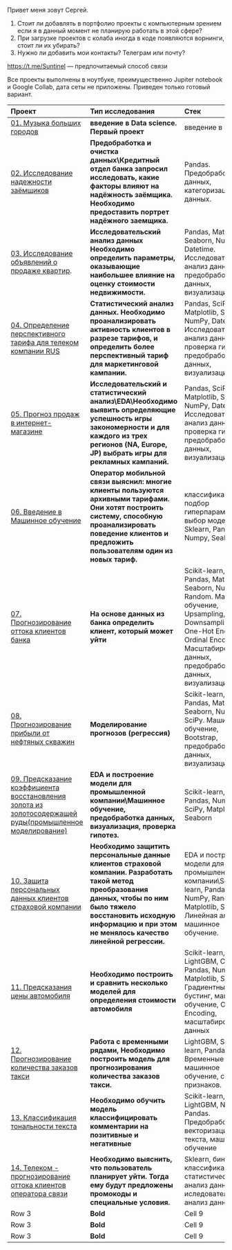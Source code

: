 Привет меня зовут Сергей.
1.	Стоит ли добавлять в портфолио  проекты с компьютерным зрением если я в данный момент не планирую работать в этой сфере?
2.	При загрузке проектов с колаба иногда в коде появляются  ворнинги, стоит ли их убирать?
3.	Нужно ли добавить мои контакты? Телеграм или почту?

https://t.me/Suntinel — предпочитаемый способ связи

Все проекты выполнены в ноутбуке, преимущественно Jupiter notebook и Google Collab, дата сеты не приложены. Приведен только готовый вариант.

| Проект  | Тип исследования | Стек |
|:------------- |:---------------|:-------------|
| [01. Музыка больших городов](https://github.com/Suntinel/projects_1/tree/c2b056d76fee2bffd960d3721af58396699b3ca4/music_of_cities)         | **введение в Data science. Первый проект**        | введение в EDA      |
| [02. Исследование надежности заёмщиков](https://github.com/Suntinel/projects_1/tree/23bb77c162f212f6a266fa15de92fdbc984b6f95/borrowers)         | **Предобработка и очистка данных\Кредитный отдел банка запросил исследовать, какие факторы влияют на надёжность заёмщика. Необходимо предоставить портрет надёжного заемщика.**        | Pandas. Предобработка данных, категоризация данных.        |
| [03. Исследование объявлений о продаже квартир](https://github.com/Suntinel/projects_1/tree/ab40ed521fc95fa2e0b3e5b2265da42fd7078e95/real_state_eda).       | **Исследовательский анализ данных Необходимо определить параметры, оказывающие наибольшее влияние на оценку стоимости недвижимости.**       | Pandas, Matplotlib, Seaborn, NumPy, Datetime. Исследовательский анализ данных, предобработка данных, визуализация.        |
| [04. Определение перспективного тарифа для телеком компании RUS](https://github.com/Suntinel/projects_1/tree/85f94fc01f680cfb5110449e35369f0d1558f1c1/statistical_data_analysis )          | **Статистический анализ данных. Необходимо проанализировать активность клиентов в разрезе тарифов, и определить более перспективный тариф для маркетинговой кампании.**       | Pandas, SciPy, Matplotlib, Seaborn, NumPy, Datetime. Исследовательский анализ данных, проверка гипотез, предобработка данных, визуализация.        |
| [05. Прогноз продаж в интернет-магазине](https://github.com/Suntinel/projects_1/tree/1b05138922b47772d82d35180dab600af6eb58da/eda_games)       | **Исследовательский и статистический анализ\EDA\Необходимо выявить определяющие успешность игры закономерности и для каждого из трех регионов (NA, Europe, JP) выбрать игры для рекламных кампаний.**       | Pandas, SciPy, Matplotlib, Seaborn, NumPy, Datetime. Исследовательский анализ данных, проверка гипотез, предобработка данных, визуализация.        |
| [06. Введение в Машинное обучение](https://github.com/Suntinel/projects_1/tree/3fc495986a83745840287719435e7ebae3899f48/tariff_recommendation)        | **Оператор мобильной связи выяснил: многие клиенты пользуются архивными тарифами. Они хотят построить систему, способную проанализировать поведение клиентов и предложить пользователям один из новых тариф.**       |классификация, подбор гиперпараметров, выбор модели МО, Sklearn, Pandas, Numpy, Seaborn        |
| [07. Прогнозирование оттока клиентов банка](https://github.com/Suntinel/projects_1/tree/5c18f50f17ee8393bf24fa8c4a5c198609336fea/churn)        | **На основе данных из банка определить клиент, который может уйти**       | Scikit-learn, Pandas, Matplotlib, Seaborn, NumPy, Random. Машинное обучение, Upsampling, Downsampling, One-Hot Encoding, Ordinal Encoding, Масштабирование данных, предобработка данных, визуализация.        |
| [08. Прогнозирование прибыли от нефтяных скважин](https://github.com/Suntinel/projects_1/tree/9df057f2c663e8defa86ce0bfcd60fce47449663/geo_data)         | **Моделирование прогнозов (регрессия)**       | Scikit-learn, Pandas, Matplotlib, Seaborn, NumPy, SciPy. Машинное обучение, Bootstrap, предобработка данных, визуализация.        |
| [09. Предсказание коэффициента восстановления золота из золотосодержащей руды(промышленное моделирование)](https://github.com/Suntinel/projects_1/tree/f81c771b1227946a0c936a172aa28092c8e53709/pred_gold)      | **EDA и построение модели для промышленной компании\Машинное обучение, предобработка данных, визуализация, проверка гипотез.**       | Scikit-learn, Pandas, NumPy, SciPy, Matplotlib, Seaborn        |
| [10. Защита персональных данных клиентов страховой компании](https://github.com/Suntinel/projects_1/tree/7761fdf54e7120b8060d6ef16e2ddb60b363b412/data_protection)      | **Необходимо защитить персональные данные клиентов страховой компании. Разработать такой метод преобразования данных, чтобы по ним было тяжело восстановить исходную информацию и при этом не менялось качество линейной регрессии.**       | EDA и построение модели для промышленной компании\Scikit-learn, Pandas, NumPy, Random, Matplotlib, Seaborn. Линейная алгебра, машинное обучение.       |
| [11. Предсказания цены автомобиля](https://github.com/Suntinel/projects_1/tree/0501bbfee976c47bda9811d73be33cdc9ba9e90e/autos)       | **Необходимо построить и сравнить несколько моделей для определения стоимости автомобиля**       | Scikit-learn, LightGBM, Catboost, Pandas, NumPy, Matplotlib, Seaborn. Градиентный бустинг, машинное обучение, Ordinal Encoding, масштабирование данных        |
| [12. Прогнозирование количества заказов такси](https://github.com/Suntinel/projects_1/tree/6a83a84cc0041fba22451e8ef834c3888257a54d/time_series_taxi)         | **Работа с временными рядами, Необходимо построить модель для прогнозирования количества заказов такси.**       | LightGBM, Scikit-learn, Pandas, Временные ряды, машинное обучение, создание признаков.        |
| [13. Классификация тональности текста](https://github.com/Suntinel/projects_1/tree/ec899bd4f10c2efb72efd20ab91dfc16e6507efd/toxic_comments)         | **Необходимо обучить модель классифицировать комментарии на позитивные и негативные**       |  Scikit-learn, LightGBM, NLTK, re, Pandas. Предобработка и векторизация текста, машинное обучение        |
| [14. Телеком - прогнозирование оттока клиентов оператора связи](https://github.com/Suntinel/projects_1/tree/fc3891c0008750e78a98db12c3556768ff5a6c53/churn_telecom)      | **Необходимо выяснить, что пользователь планирует уйти. Тогда ему будут предложены промокоды и специальные условия.**       | Sklearn, бинарная классификация, статистический анализ данных и иследовательский анализ данных.        |
| Row 3         | **Bold**       | Cell 9        |
| Row 3         | **Bold**       | Cell 9        |
| Row 3         | **Bold**       | Cell 9        |

